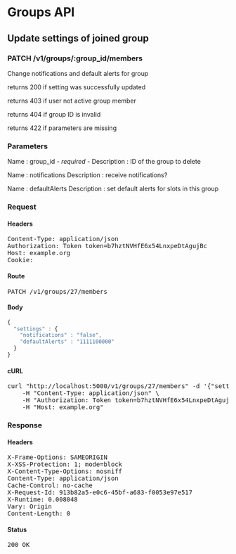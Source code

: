 # Groups API

## Update settings of joined group

### PATCH /v1/groups/:group_id/members

Change notifications and default alerts for group

returns 200 if setting was successfully updated

returns 403 if user not active group member

returns 404 if group ID is invalid

returns 422 if parameters are missing

### Parameters

Name : group_id *- required -*
Description : ID of the group to delete

Name : notifications
Description : receive notifications?

Name : defaultAlerts
Description : set default alerts for slots in this group

### Request

#### Headers

<pre>Content-Type: application/json
Authorization: Token token=b7hztNVHfE6x54LnxpeDtAgujBc
Host: example.org
Cookie: </pre>

#### Route

<pre>PATCH /v1/groups/27/members</pre>

#### Body
```javascript
{
  "settings" : {
    "notifications" : "false",
    "defaultAlerts" : "1111100000"
  }
}
```


#### cURL

<pre class="request">curl &quot;http://localhost:5000/v1/groups/27/members&quot; -d &#39;{&quot;settings&quot;:{&quot;notifications&quot;:&quot;false&quot;,&quot;defaultAlerts&quot;:&quot;1111100000&quot;}}&#39; -X PATCH \
	-H &quot;Content-Type: application/json&quot; \
	-H &quot;Authorization: Token token=b7hztNVHfE6x54LnxpeDtAgujBc&quot; \
	-H &quot;Host: example.org&quot;</pre>

### Response

#### Headers

<pre>X-Frame-Options: SAMEORIGIN
X-XSS-Protection: 1; mode=block
X-Content-Type-Options: nosniff
Content-Type: application/json
Cache-Control: no-cache
X-Request-Id: 913b82a5-e0c6-45bf-a683-f0053e97e517
X-Runtime: 0.008048
Vary: Origin
Content-Length: 0</pre>

#### Status

<pre>200 OK</pre>


